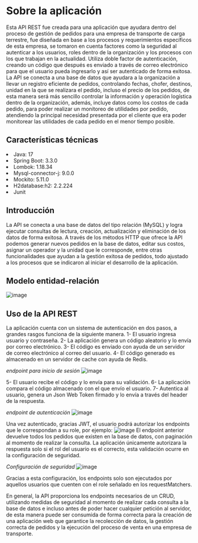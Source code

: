 # Sobre la aplicación

Esta API REST fue creada para una aplicación que ayudara dentro del proceso de gestión de pedidos para una empresa de transporte de carga terrestre, fue diseñada en base a los procesos y requerimientos específicos de esta empresa, se tomaron en cuenta factores como la seguridad al autenticar a los usuarios, roles dentro de la organización y los procesos con los que trabajan en la actualidad. 
Utiliza doble factor de autenticación, creando un código que después es enviado a través de correo electrónico para que el usuario pueda ingresarlo y así ser autenticado de forma exitosa.
La API se conecta a una base de datos que ayudara a la organización a llevar un registro eficiente de pedidos, controlando fechas, chofer, destinos, unidad en la que se realizara el pedido, incluso el precio de los pedidos, de esta manera será más sencillo controlar la información y operación logística dentro de la organización, además, incluye datos como los costos de cada pedido, para poder realizar un monitoreo de utilidades por pedido, atendiendo la principal necesidad presentada por el cliente que era poder monitorear las utilidades de cada pedido en el menor tiempo posible.

## Características técnicas

<li>Java: 17</li>
<li>Spring Boot: 3.3.0</li>
<li>Lombok: 1.18.34</li>
<li>Mysql-connector-j: 9.0.0</li>
<li>Mockito: 5.11.0</li>
<li>H2database:h2: 2.2.224</li>
<li>Junit</li>

## Introducción
La API se conecta a una base de datos del tipo relación (MySQL) y logra ejecutar consultas de lectura, creación, actualización y eliminación de los datos de forma exitosa.
A través de los métodos HTTP que ofrece la API podemos generar nuevos pedidos en la base de datos, editar sus costos, asignar un operador y la unidad que le corresponde, entre otras funcionalidades que ayudan a la gestión exitosa de pedidos, todo ajustado a los procesos que se indicaron al iniciar el desarrollo de la aplicación.

## Modelo entidad-relación
![image](https://github.com/user-attachments/assets/77184b39-30e1-40f5-aeb7-3bb9efe038fa)

## Uso de la API REST
La aplicación cuenta con un sistema de autenticación en dos pasos, a grandes rasgos funciona de la siguiente manera.
1- El usuario ingresa usuario y contraseña.
2- La aplicación genera un código aleatorio y lo envía por correo electrónico.
3- El código es enviado con ayuda de un servidor de correo electrónico al correo del usuario.
4- El código generado es almacenado en un servidor de cache con ayuda de Redis.

*endpoint para inicio de sesión*
![image](https://github.com/user-attachments/assets/445a5b66-0e66-4af5-b26a-a138e0042a16)

5- El usuario recibe el código y lo envía para su validación.
6- La aplicación compara el código almacenado con el que envío el usuario.
7- Autentica al usuario, genera un Json Web Token firmado y lo envía a través del header de la respuesta.

*endpoint de autenticación*
![image](https://github.com/user-attachments/assets/0037b0ea-002a-4a21-afe5-954bb9aefb59)

Una vez autenticado, gracias JWT, el usuario podrá autorizar los endpoints que le correspondan a su role, por ejemplo:
![image](https://github.com/user-attachments/assets/42582ab5-1bd9-4f77-a5d2-f7972d6329d9)
El endpoint anterior devuelve todos los pedidos que existen en la base de datos, con paginación al momento de realizar la consulta. La aplicación únicamente autorizara la respuesta solo si el rol del usuario es el correcto, esta validación ocurre en la configuración de seguridad.

*Configuración de seguridad*
![image](https://github.com/user-attachments/assets/c8b75ff1-3b40-4998-bf47-229d3cadd859)

Gracias a esta configuración, los endpoints solo son ejecutados por aquellos usuarios que cuenten con el role señalado en los requestMatchers.

En general, la API proporciona los endpoints necesarios de un CRUD, utilizando medidas de seguridad al momento de realizar cada consulta a la base de datos e incluso antes de poder hacer cualquier petición al servidor, de esta manera puede ser consumida de forma correcta para la creación de una aplicación web que garantice la recolección de datos, la gestión correcta de pedidos y la ejecución del proceso de venta en una empresa de transporte.



